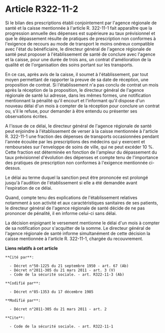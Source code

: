 # Article R322-11-2

Si le bilan des prescriptions établi conjointement par l'agence régionale de santé et la caisse mentionnée à l'article R.
322-11-1 fait apparaître que la progression annuelle des dépenses est supérieure au taux prévisionnel et que le dépassement
résulte de pratiques de prescription non conformes à l'exigence de recours au mode de transport le moins onéreux compatible
avec l'état du bénéficiaire, le directeur général de l'agence régionale de santé peut proposer à l'établissement de santé de
conclure avec l'agence et la caisse, pour une durée de trois ans, un contrat d'amélioration de la qualité et de
l'organisation des soins portant sur les transports. 

En ce cas, après avis de la caisse, il soumet à l'établissement, par tout moyen permettant de rapporter la preuve de sa date
de réception, une proposition de contrat. Si l'établissement n'a pas conclu de contrat un mois après la réception de la
proposition, le directeur général de l'agence régionale de santé lui adresse, dans les mêmes formes, une notification
mentionnant la pénalité qu'il encourt et l'informant qu'il dispose d'un nouveau délai d'un mois à compter de la réception
pour conclure un contrat ou, s'il le refuse, pour demander à être entendu ou présenter ses observations écrites.

A l'issue de ce délai, le directeur général de l'agence régionale de santé peut enjoindre à l'établissement de verser à la
caisse mentionnée à l'article R. 322-11-1 une fraction des dépenses de transports occasionnées pendant l'année écoulée par
les prescriptions des médecins qui y exercent et remboursées sur l'enveloppe de soins de ville, qui ne peut excéder 10 %.
Cette fraction est déterminée en fonction de l'ampleur du dépassement du taux prévisionnel d'évolution des dépenses et compte
tenu de l'importance des pratiques de prescription non conformes à l'exigence mentionnée ci-dessus. 

Le délai au terme duquel la sanction peut être prononcée est prolongé jusqu'à l'audition de l'établissement si elle a été
demandée avant l'expiration de ce délai. 

Quand, compte tenu des explications de l'établissement relatives notamment à son activité et aux caractéristiques sanitaires
de ses patients, le directeur général de l'agence régionale de santé décide de ne pas prononcer de pénalité, il en informe
celui-ci sans délai. 

La décision enjoignant le versement mentionne le délai d'un mois à compter de sa notification pour s'acquitter de la somme.
Le directeur général de l'agence régionale de santé informe simultanément de cette décision la caisse mentionnée à l'article
R. 322-11-1, chargée du recouvrement.

**Liens relatifs à cet article**

	**Cité par**:

	  - Décret n°50-1225 du 21 septembre 1950 - art. 67 (Ab)
	  - Décret n°2011-305 du 21 mars 2011 - art. 3 (V)
	  - Code de la sécurité sociale. - art. R322-11-3 (Ab)

	**Codifié par**:

	  - Décret n°85-1353 du 17 décembre 1985

	**Modifié par**:

	  - Décret n°2011-305 du 21 mars 2011 - art. 2

	**Cite**:

	  - Code de la sécurité sociale. - art. R322-11-1
